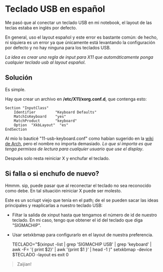 # Teclado USB en español

Me pasó que al conectar un teclado USB en mi notebook, el layout de las teclas
 estaba en inglés por defecto. 

En general, uso el layout español y este error es bastante común: de hecho, ni
 siquiera es un error ya que únicamente está levantando la configuración por
 defecto y no hay ninguna para los teclados USB.

_La idea es crear una regla de input para X11 que automáticamente ponga
 cualquier teclado usb al layout español_.

## Solución

Es simple.

Hay que crear un archivo en __/etc/X11/xorg.conf.d__, que contenga esto:

    Section "InputClass"
        Identifier         "Keyboard Defaults"
        MatchIsKeyboard	   "yes"
        MatchProduct       "keyboard"
        Option  "XkbLayout"  "es"
    EndSection

Al mío lo bauticé "11-usb-keyboard.conf" como habían sugerido en la [wiki
 de Arch](ttps://bbs.archlinux.org/viewtopic.php?id=130093), pero el nombre no importa demasiado. _Lo que sí importa es que tenga
 permisos de lectura para cualquier usuario que use el display_.

Después solo resta reiniciar X y enchufar el teclado.

## Si falla o si enchufo de nuevo?

Hmmm. sip, puede pasar que al reconectar el teclado no sea reconocido como debe.
 En tal situación reiniciar X puede ser molesto.

Este es un scriupt viejo que tenía en el path; de el se pueden sacar las ideas
principales y reaplicarlas a nuestro teclado USB:

* Filtar la salida de xinput hasta que tengamos el número de id de nuestro
  teclado. En mi caso, tengo que obtener el id del teclado que diga "SIGMACHIP".
* Usar setxkbmap para configurarlo en el layout de nuestra preferencia.


    TECLADO="$(xinput -list | grep 'SIGMACHIP USB' | grep 'keyboard' | awk -F= '{ print $2}' | awk '{print $1 }' | head -1 )"
    setxkbmap -device $TECLADO -layout es
    exit 0

> Zaijian!
